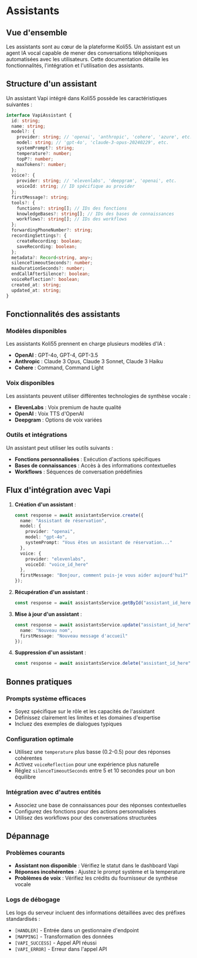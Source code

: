 # Assistants

## Vue d'ensemble
Les assistants sont au cœur de la plateforme Koli55. Un assistant est un agent IA vocal capable de mener des conversations téléphoniques automatisées avec les utilisateurs. Cette documentation détaille les fonctionnalités, l'intégration et l'utilisation des assistants.

## Structure d'un assistant
Un assistant Vapi intégré dans Koli55 possède les caractéristiques suivantes :

```typescript
interface VapiAssistant {
  id: string;
  name: string;
  model?: {
    provider: string; // 'openai', 'anthropic', 'cohere', 'azure', etc.
    model: string; // 'gpt-4o', 'claude-3-opus-20240229', etc.
    systemPrompt?: string;
    temperature?: number;
    topP?: number;
    maxTokens?: number;
  };
  voice?: {
    provider: string; // 'elevenlabs', 'deepgram', 'openai', etc.
    voiceId: string; // ID spécifique au provider
  };
  firstMessage?: string;
  tools?: {
    functions?: string[]; // IDs des fonctions
    knowledgeBases?: string[]; // IDs des bases de connaissances
    workflows?: string[]; // IDs des workflows
  };
  forwardingPhoneNumber?: string;
  recordingSettings?: {
    createRecording: boolean;
    saveRecording: boolean;
  };
  metadata?: Record<string, any>;
  silenceTimeoutSeconds?: number;
  maxDurationSeconds?: number;
  endCallAfterSilence?: boolean;
  voiceReflection?: boolean;
  created_at: string;
  updated_at: string;
}
```

## Fonctionnalités des assistants

### Modèles disponibles
Les assistants Koli55 prennent en charge plusieurs modèles d'IA :
- **OpenAI** : GPT-4o, GPT-4, GPT-3.5
- **Anthropic** : Claude 3 Opus, Claude 3 Sonnet, Claude 3 Haiku
- **Cohere** : Command, Command Light

### Voix disponibles
Les assistants peuvent utiliser différentes technologies de synthèse vocale :
- **ElevenLabs** : Voix premium de haute qualité
- **OpenAI** : Voix TTS d'OpenAI
- **Deepgram** : Options de voix variées

### Outils et intégrations
Un assistant peut utiliser les outils suivants :
- **Fonctions personnalisées** : Exécution d'actions spécifiques
- **Bases de connaissances** : Accès à des informations contextuelles
- **Workflows** : Séquences de conversation prédéfinies

## Flux d'intégration avec Vapi

1. **Création d'un assistant** :
   ```typescript
   const response = await assistantsService.create({
     name: "Assistant de réservation",
     model: {
       provider: "openai",
       model: "gpt-4o",
       systemPrompt: "Vous êtes un assistant de réservation..."
     },
     voice: {
       provider: "elevenlabs",
       voiceId: "voice_id_here"
     },
     firstMessage: "Bonjour, comment puis-je vous aider aujourd'hui?"
   });
   ```

2. **Récupération d'un assistant** :
   ```typescript
   const response = await assistantsService.getById("assistant_id_here");
   ```

3. **Mise à jour d'un assistant** :
   ```typescript
   const response = await assistantsService.update("assistant_id_here", {
     name: "Nouveau nom",
     firstMessage: "Nouveau message d'accueil"
   });
   ```

4. **Suppression d'un assistant** :
   ```typescript
   const response = await assistantsService.delete("assistant_id_here");
   ```

## Bonnes pratiques

### Prompts système efficaces
- Soyez spécifique sur le rôle et les capacités de l'assistant
- Définissez clairement les limites et les domaines d'expertise
- Incluez des exemples de dialogues typiques

### Configuration optimale
- Utilisez une `temperature` plus basse (0.2-0.5) pour des réponses cohérentes
- Activez `voiceReflection` pour une expérience plus naturelle
- Réglez `silenceTimeoutSeconds` entre 5 et 10 secondes pour un bon équilibre

### Intégration avec d'autres entités
- Associez une base de connaissances pour des réponses contextuelles
- Configurez des fonctions pour des actions personnalisées
- Utilisez des workflows pour des conversations structurées

## Dépannage

### Problèmes courants
- **Assistant non disponible** : Vérifiez le statut dans le dashboard Vapi
- **Réponses incohérentes** : Ajustez le prompt système et la temperature
- **Problèmes de voix** : Vérifiez les crédits du fournisseur de synthèse vocale

### Logs de débogage
Les logs du serveur incluent des informations détaillées avec des préfixes standardisés :
- `[HANDLER]` - Entrée dans un gestionnaire d'endpoint
- `[MAPPING]` - Transformation des données
- `[VAPI_SUCCESS]` - Appel API réussi
- `[VAPI_ERROR]` - Erreur dans l'appel API

